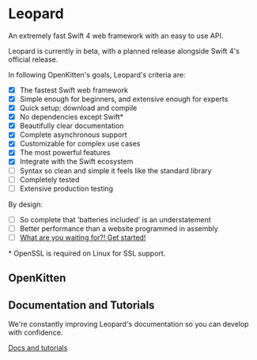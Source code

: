 # Leopard

An extremely fast Swift 4 web framework with an easy to use API.

Leopard is currently in beta, with a planned release alongside Swift 4's official release.

In following OpenKitten's goals, Leopard's criteria are:

- [x] The fastest Swift web framework
- [x] Simple enough for beginners, and extensive enough for experts
- [x] Quick setup: download and compile
- [x] No dependencies except Swift*
- [x] Beautifully clear documentation
- [x] Complete asynchronous support
- [x] Customizable for complex use cases
- [x] The most powerful features
- [x] Integrate with the Swift ecosystem
- [ ] Syntax so clean and simple it feels like the standard library
- [ ] Completely tested
- [ ] Extensive production testing

By design:

- [ ] So complete that 'batteries included' is an understatement
- [ ] Better performance than a website programmed in assembly
- [ ] [What are you waiting for?! Get started!](http://openkitten.org/beta/site/leopard/)

\* OpenSSL is required on Linux for SSL support.

## OpenKitten

## Documentation and Tutorials

We're constantly improving Leopard's documentation so you can develop with confidence.

[Docs and tutorials](http://openkitten.org/beta/site/leopard/)

